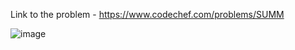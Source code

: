 Link to the problem - https://www.codechef.com/problems/SUMM



![image](https://github.com/Haleshot/Competitive-Programming/assets/57552973/3d8916b2-3070-49ea-b6ce-a5e745d76d4c)
